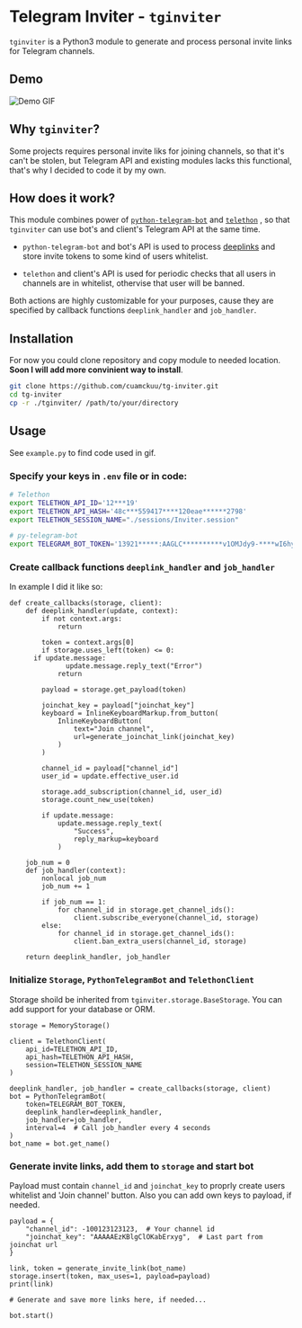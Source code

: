 # Telegram Inviter - `tginviter`

`tginviter` is a Python3 module to generate and process personal invite links for Telegram channels.

## Demo
![Demo GIF](https://psv4.userapi.com/c848128/u41009695/docs/d2/d10733fd7851/tg_inviter_demo.gif?extra=9Sf6M0NhuE8LtVt1ZFlyqlmP_7rTOEYceqE2AyS51FYdFWy5VVOFxIdt6S20lrci-kfCk7vKv9nQ96lZAuVtWE37FQGLWJ9f4OS6AE2r6xN0ttKw5inlJ_iepm3EM8jL_G-3sO0s00M_aEaWoxUNvA)

## Why `tginviter`?

Some projects requires personal invite liks for joining channels, so that it's can't be stolen, but Telegram API and existing modules lacks this functional, that's why I decided to code it by my own.

## How does it work?

This module combines power of [`python-telegram-bot`](https://github.com/python-telegram-bot/python-telegram-bot) and [`telethon`](https://github.com/LonamiWebs/Telethon) , so that `tginviter` can use bot's and client's Telegram API at the same time.

- `python-telegram-bot` and bot's API is used to process [deeplinks](https://core.telegram.org/bots#deep-linking) and store invite tokens to some kind of users whitelist.

- `telethon` and client's API is used for periodic checks that all users in channels are in whitelist, othervise that user will be banned. 

Both actions are highly customizable for your purposes, cause they are specified by callback functions `deeplink_handler` and `job_handler`.

## Installation

For now you could clone repository and copy module to needed location. 
**Soon I will add more convinient way to install**.

```bash
git clone https://github.com/cuamckuu/tg-inviter.git
cd tg-inviter
cp -r ./tginviter/ /path/to/your/directory
```


## Usage

See `example.py` to find code used in gif.

### Specify your keys in `.env` file or in code:
```bash
# Telethon
export TELETHON_API_ID='12***19'
export TELETHON_API_HASH='48c***559417****120eae******2798'
export TELETHON_SESSION_NAME="./sessions/Inviter.session"

# py-telegram-bot
export TELEGRAM_BOT_TOKEN='13921*****:AAGLC**********v1OMJdy9-****wI6hy-U'
```

### Create callback functions `deeplink_handler` and `job_handler`

In example I did it like so:

```python3
def create_callbacks(storage, client):
	def deeplink_handler(update, context):
		if not context.args:
			return

		token = context.args[0]
		if storage.uses_left(token) <= 0:
      if update.message:
			  update.message.reply_text("Error")
			return

		payload = storage.get_payload(token)
		
		joinchat_key = payload["joinchat_key"]
		keyboard = InlineKeyboardMarkup.from_button(
			InlineKeyboardButton(
				text="Join channel",
				url=generate_joinchat_link(joinchat_key)
			)
		)

		channel_id = payload["channel_id"]
		user_id = update.effective_user.id

		storage.add_subscription(channel_id, user_id)
		storage.count_new_use(token)

		if update.message:
			update.message.reply_text(
				"Success",
				reply_markup=keyboard
			)

	job_num = 0
	def job_handler(context):
		nonlocal job_num
		job_num += 1

		if job_num == 1:
			for channel_id in storage.get_channel_ids():
				client.subscribe_everyone(channel_id, storage)
		else:
			for channel_id in storage.get_channel_ids():
				client.ban_extra_users(channel_id, storage)

	return deeplink_handler, job_handler
  ```

### Initialize `Storage`, `PythonTelegramBot` and `TelethonClient`

Storage shoild be inherited from `tginviter.storage.BaseStorage`. You can add support for your database or ORM.  

```python3
storage = MemoryStorage() 

client = TelethonClient(
    api_id=TELETHON_API_ID,
    api_hash=TELETHON_API_HASH,
    session=TELETHON_SESSION_NAME
)

deeplink_handler, job_handler = create_callbacks(storage, client)
bot = PythonTelegramBot(
    token=TELEGRAM_BOT_TOKEN,
    deeplink_handler=deeplink_handler,
    job_handler=job_handler,
    interval=4  # Call job_handler every 4 seconds
)
bot_name = bot.get_name()
```
### Generate invite links,  add them to `storage` and start bot

Payload must contain `channel_id` and `joinchat_key` to proprly create users whitelist and 'Join channel' button. Also you can add own keys to payload, if needed.
```python3
payload = {
    "channel_id": -100123123123,  # Your channel id
    "joinchat_key": "AAAAAEzKBlgClOKabErxyg",  # Last part from joinchat url
}

link, token = generate_invite_link(bot_name)
storage.insert(token, max_uses=1, payload=payload)
print(link)

# Generate and save more links here, if needed...

bot.start()
```
